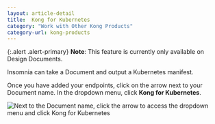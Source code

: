 ```yaml
---
layout: article-detail
title:  Kong for Kubernetes
category: "Work with Other Kong Products"
category-url: kong-products
---
```


{:.alert .alert-primary}
**Note**: This feature is currently only available on Design Documents.

Insomnia can take a Document and output a Kubernetes manifest.

Once you have added your endpoints, click on the arrow next to your Document name. In the dropdown menu, click **Kong for Kubernetes**.

![Next to the Document name, click the arrow to access the dropdown menu and click Kong for Kubernetes](/assets/images/kong-for-kubernetes.png)